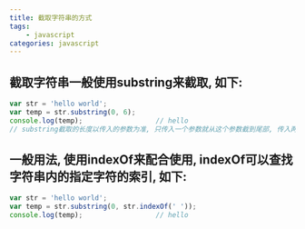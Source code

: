```yaml
---
title: 截取字符串的方式
tags: 
    - javascript
categories: javascript
---
```


## 截取字符串一般使用substring来截取, 如下:
<!-- more -->

```javascript
var str = 'hello world';
var temp = str.substring(0, 6);
console.log(temp);					// hello
// substring截取的长度以传入的参数为准, 只传入一个参数就从这个参数截到尾部, 传入两个参数截取第一个参数到第二个参数减一的位置, 如上截取的是第0, 1, 2, 3, 4, 5这几个字符
```

## 一般用法, 使用indexOf来配合使用, indexOf可以查找字符串内的指定字符的索引, 如下:
```javascript
var str = 'hello world';
var temp = str.substring(0, str.indexOf(' '));
console.log(temp);					// hello
```
